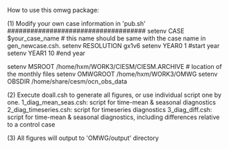 How to use this omwg package:

(1) Modify your own case information in 'pub.sh'
####################################
setenv CASE $your_case_name # this name should be same with the case name in gen_newcase.csh. 
setenv RESOLUTION gx1v6
setenv YEAR0 1		#start year 
setenv YEAR1 10		#end year

setenv MSROOT /home/hxm/WORK3/CIESM/CIESM.ARCHIVE  # location of the monthly files
setenv OMWGROOT /home/hxm/WORK3/OMWG
setenv OBSDIR /home/share/cesm/ocn_obs_data

(2) Execute doall.csh to generate all figures, or use individual script one by one.
1_diag_mean_seas.csh: script for time-mean & seasonal diagnostics
2_diag_timeseries.csh: script for timeseries diagnostics
3_diag_diff.csh: script for time-mean & seasonal diagnostics, including differences relative to a control case

(3) All figures will output to 'OMWG/output' directory
